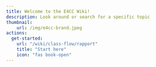 ```yaml
---
title: Welcome to the E4CC Wiki!
description: Look around or search for a specific topic
thumbnail:
    url: /img/e4cc-brand.jpeg
actions:
  get-started:
    url: "/wiki/class-flow/rapport"
    title: "Start here"
    icon: "fas book-open"
---
```

